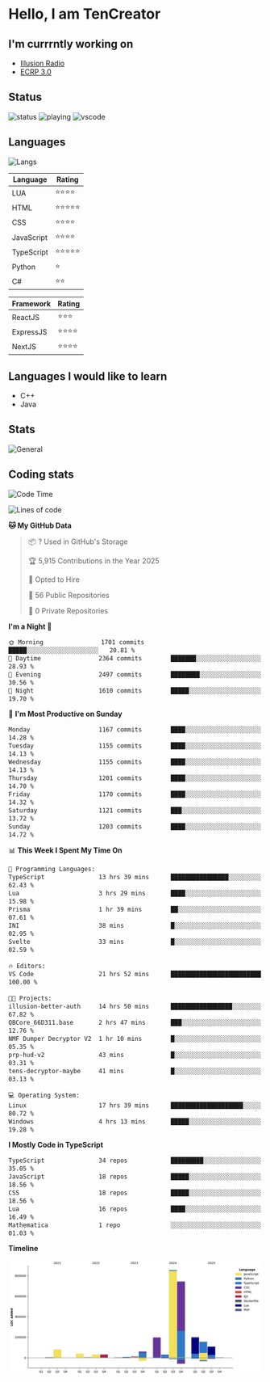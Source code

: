 # Hello, I am TenCreator

## I'm currrntly working on
- [Illusion Radio](https://illusionradio.co.uk/)
- [ECRP 3.0](http://github.com/Emerald-Coast-Roleplay/)

## Status
![status](https://api.statusbadges.me/badge/status/518334475038359555?simple=true&style=for-the-badge)
![playing](https://api.statusbadges.me/badge/playing/518334475038359555?style=for-the-badge)
![vscode](https://api.statusbadges.me/badge/vscode/518334475038359555?style=for-the-badge)

## Languages
![Langs](https://github-readme-stats.vercel.app/api/top-langs/?username=tencreator&layout=compact&theme=radical)


|Language|Rating|
|--------|------|
|LUA|⭐️⭐️⭐️⭐️|
|HTML|⭐️⭐️⭐️⭐️⭐️|
|CSS|⭐️⭐️⭐️⭐️|
|JavaScript|⭐️⭐️⭐️⭐️|
|TypeScript|⭐️⭐️⭐️⭐️⭐️|
|Python|⭐️|
|C#|⭐️⭐️ |

|Framework|Rating|
|--------|------|
|ReactJS|⭐️⭐️⭐|
|ExpressJS|⭐️⭐️⭐️⭐️|
|NextJS|⭐️⭐️⭐⭐️|

## Languages I would like to learn
- C++
- Java

## Stats
![General](https://github-readme-stats.vercel.app/api?username=tencreator&show_icons=true&theme=radical)

## Coding stats

<!--START_SECTION:waka-->
![Code Time](http://img.shields.io/badge/Code%20Time-748%20hrs%2018%20mins-blue)

![Lines of code](https://img.shields.io/badge/From%20Hello%20World%20I%27ve%20Written-2.6%20million%20lines%20of%20code-blue)

**🐱 My GitHub Data** 

> 📦 ? Used in GitHub's Storage 
 > 
> 🏆 5,915 Contributions in the Year 2025
 > 
> 💼 Opted to Hire
 > 
> 📜 56 Public Repositories 
 > 
> 🔑 0 Private Repositories 
 > 
**I'm a Night 🦉** 

```text
🌞 Morning                1701 commits        █████░░░░░░░░░░░░░░░░░░░░   20.81 % 
🌆 Daytime                2364 commits        ███████░░░░░░░░░░░░░░░░░░   28.93 % 
🌃 Evening                2497 commits        ████████░░░░░░░░░░░░░░░░░   30.56 % 
🌙 Night                  1610 commits        █████░░░░░░░░░░░░░░░░░░░░   19.70 % 
```
📅 **I'm Most Productive on Sunday** 

```text
Monday                   1167 commits        ████░░░░░░░░░░░░░░░░░░░░░   14.28 % 
Tuesday                  1155 commits        ████░░░░░░░░░░░░░░░░░░░░░   14.13 % 
Wednesday                1155 commits        ████░░░░░░░░░░░░░░░░░░░░░   14.13 % 
Thursday                 1201 commits        ████░░░░░░░░░░░░░░░░░░░░░   14.70 % 
Friday                   1170 commits        ████░░░░░░░░░░░░░░░░░░░░░   14.32 % 
Saturday                 1121 commits        ███░░░░░░░░░░░░░░░░░░░░░░   13.72 % 
Sunday                   1203 commits        ████░░░░░░░░░░░░░░░░░░░░░   14.72 % 
```


📊 **This Week I Spent My Time On** 

```text
💬 Programming Languages: 
TypeScript               13 hrs 39 mins      ████████████████░░░░░░░░░   62.43 % 
Lua                      3 hrs 29 mins       ████░░░░░░░░░░░░░░░░░░░░░   15.98 % 
Prisma                   1 hr 39 mins        ██░░░░░░░░░░░░░░░░░░░░░░░   07.61 % 
INI                      38 mins             █░░░░░░░░░░░░░░░░░░░░░░░░   02.95 % 
Svelte                   33 mins             █░░░░░░░░░░░░░░░░░░░░░░░░   02.59 % 

🔥 Editors: 
VS Code                  21 hrs 52 mins      █████████████████████████   100.00 % 

🐱‍💻 Projects: 
illusion-better-auth     14 hrs 50 mins      █████████████████░░░░░░░░   67.82 % 
QBCore_66D311.base       2 hrs 47 mins       ███░░░░░░░░░░░░░░░░░░░░░░   12.76 % 
NMF Dumper Decryptor V2  1 hr 10 mins        █░░░░░░░░░░░░░░░░░░░░░░░░   05.35 % 
prp-hud-v2               43 mins             █░░░░░░░░░░░░░░░░░░░░░░░░   03.31 % 
tens-decryptor-maybe     41 mins             █░░░░░░░░░░░░░░░░░░░░░░░░   03.13 % 

💻 Operating System: 
Linux                    17 hrs 39 mins      ████████████████████░░░░░   80.72 % 
Windows                  4 hrs 13 mins       █████░░░░░░░░░░░░░░░░░░░░   19.28 % 
```

**I Mostly Code in TypeScript** 

```text
TypeScript               34 repos            █████████░░░░░░░░░░░░░░░░   35.05 % 
JavaScript               18 repos            █████░░░░░░░░░░░░░░░░░░░░   18.56 % 
CSS                      18 repos            █████░░░░░░░░░░░░░░░░░░░░   18.56 % 
Lua                      16 repos            ████░░░░░░░░░░░░░░░░░░░░░   16.49 % 
Mathematica              1 repo              ░░░░░░░░░░░░░░░░░░░░░░░░░   01.03 % 
```



**Timeline**

![Lines of Code chart](https://raw.githubusercontent.com/tencreator/tencreator/main/assets/bar_graph.png)


<!--END_SECTION:waka-->
